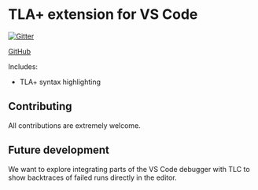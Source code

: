 # TLA+ extension for VS Code

[![Gitter](https://img.shields.io/badge/chat-on%20gitter-blue.svg)](https://gitter.im/TeamTilapia/vscode-tilapia)

[GitHub](https://github.com/TeamTilapia/vscode-tilapia)

Includes:

- TLA+ syntax highlighting

## Contributing

All contributions are extremely welcome.

## Future development

We want to explore integrating parts of the VS Code debugger with TLC to show
backtraces of failed runs directly in the editor.
